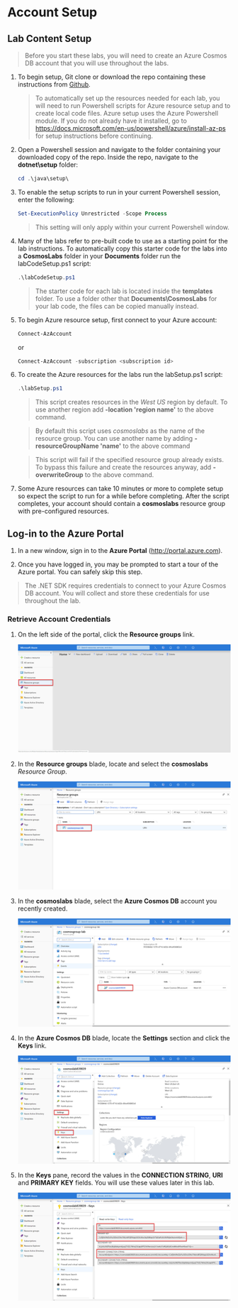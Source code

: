 # Account Setup

## Lab Content Setup

> Before you start these labs, you will need to create an Azure Cosmos DB account that you will use throughout the labs.

1. To begin setup, Git clone or download the repo containing these instructions from [Github](https://github.com/CosmosDB/labs).

   > To automatically set up the resources needed for each lab, you will need to run Powershell scripts for Azure resource setup and to create local code files. Azure setup uses the Azure Powershell module. If you do not already have it installed, go to <https://docs.microsoft.com/en-us/powershell/azure/install-az-ps> for setup instructions before continuing.

1. Open a Powershell session and navigate to the folder containing your downloaded copy of the repo. Inside the repo, navigate to the **dotnet\setup** folder:

   ```powershell
   cd .\java\setup\
   ```

1. To enable the setup scripts to run in your current Powershell session, enter the following:

   ```powershell
   Set-ExecutionPolicy Unrestricted -Scope Process
   ```

   > This setting will only apply within your current Powershell window.

1. Many of the labs refer to pre-built code to use as a starting point for the lab instructions. To automatically copy this starter code for the labs into a **CosmosLabs** folder in your **Documents** folder run the labCodeSetup.ps1 script:

   ```powershell
   .\labCodeSetup.ps1
   ```

   > The starter code for each lab is located inside the **templates** folder. To use a folder other that **Documents\CosmosLabs** for your lab code, the files can be copied manually instead.

1. To begin Azure resource setup, first connect to your Azure account:

   ```powershell
   Connect-AzAccount
   ```

   or

   ```powershell
   Connect-AzAccount -subscription <subscription id>
   ```

1. To create the Azure resources for the labs run the labSetup.ps1 script:

   ```powershell
   .\labSetup.ps1
   ```

   > This script creates resources in the _West US_ region by default. To use another region add **-location 'region name'** to the above command.

   > By default this script uses _cosmoslabs_ as the name of the resource group. You can use another name by adding **-resourceGroupName 'name'** to the above command

   > This script will fail if the specified resource group already exists. To bypass this failure and create the resources anyway, add **-overwriteGroup** to the above command.

1. Some Azure resources can take 10 minutes or more to complete setup so expect the script to run for a while before completing. After the script completes, your account should contain a **cosmoslabs** resource group with pre-configured resources.

## Log-in to the Azure Portal

1. In a new window, sign in to the **Azure Portal** (<http://portal.azure.com>).

1. Once you have logged in, you may be prompted to start a tour of the Azure portal. You can safely skip this step.

> The .NET SDK requires credentials to connect to your Azure Cosmos DB account. You will collect and store these credentials for use throughout the lab.

### Retrieve Account Credentials

1. On the left side of the portal, click the **Resource groups** link.

   ![Resource groups](../media/02-resource_groups.jpg)

1. In the **Resource groups** blade, locate and select the **cosmoslabs** _Resource Group_.

   ![Lab resource group](../media/02-lab_resource_group.jpg)

1. In the **cosmoslabs** blade, select the **Azure Cosmos DB** account you recently created.

   ![Cosmos resource](../media/02-cosmos_resource.jpg)

1. In the **Azure Cosmos DB** blade, locate the **Settings** section and click the **Keys** link.

   ![Keys pane](../media/02-keys_pane.jpg)

1. In the **Keys** pane, record the values in the **CONNECTION STRING**, **URI** and **PRIMARY KEY** fields. You will use these values later in this lab.

   ![Credentials](../media/02-keys.jpg)
